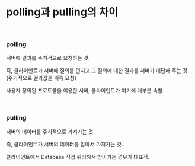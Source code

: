 # polling과 pulling의 차이

<br/>

### polling

서버에 결과를 주기적으로 요청하는 것.

즉, 클라이언트가 서버에 질의를 던지고 그 질의에 대한 결과를 서버가 대답해 주는 것.
(주기적으로 결과값을 계속 요청)

사용자 정의된 프로토콜을 이용한 서버, 클라이언트가 여기에 대부분 속함.

<br/>

### pulling

서버의 데이터를 주기적으로 가져가는 것.

즉, 클라이언트가 서버의 데이터를 알아서 가져가는 것.

클라이언트에서 Database 직접 쿼리해서 받아가는 경우가 대표적.
